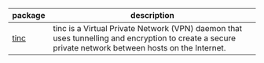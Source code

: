 
|  package  | description |
| ----------| ------------|
| [tinc](https://github.com/axiros/staged-recipes/tree/master/recipes/tinc) | tinc is a Virtual Private Network (VPN) daemon that uses tunnelling and encryption to create a secure private network between hosts on the Internet. |

